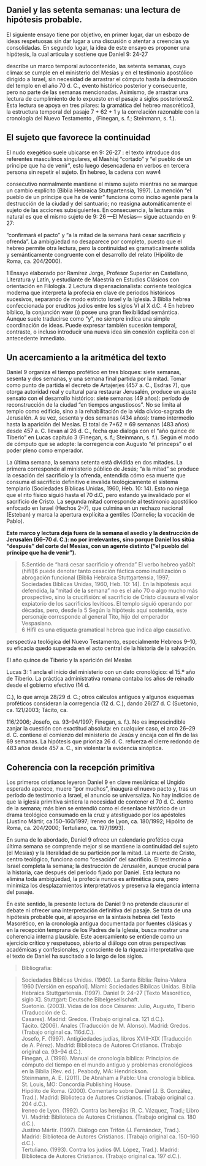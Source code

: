 ## Daniel y las setenta semanas: una lectura de hipótesis probable.  



El siguiente ensayo tiene por objetivo, en primer lugar, dar un esbozo de ideas respetuosas sin dar lugar a una discusión o atentar a creencias ya consolidadas. En segundo lugar, la idea de este ensayo es proponer una hipótesis, la cual articula y sostiene que Daniel 9: 24-27  

describe un marco temporal autocontenido, las setenta semanas, cuyo clímax se cumple en el ministerio del Mesías y en el testimonio apostólico dirigido a Israel, sin necesidad de arrastrar el cómputo hasta la destrucción del templo en el año 70 d. C., evento histórico posterior y consecuente, pero no parte de las semanas mencionadas. Asimismo, de arrastrar una lectura de cumplimiento de lo expuesto en el pasaje a siglos posteriores2. Esta lectura se apoya en tres pilares: la gramática del hebreo masorético3, la estructura temporal del pasaje  7 + 62 + 1  y la correlación razonable con la cronología del Nuevo Testamento , (Finegan, s. f.; Steinmann, s. f.).


##  El sujeto que favorece la continuidad

El nudo exegético suele ubicarse en 9: 26-27 : el texto introduce dos referentes masculinos singulares, el Mashíaj “cortado” y “el pueblo de un príncipe que ha de venir”, esto luego desencadena en verbos en tercera persona sin repetir el sujeto. En hebreo, la cadena con waw4

consecutivo normalmente mantiene el mismo sujeto mientras no se marque un cambio explícito (Biblia Hebraica Stuttgartensia, 1997). La mención “el pueblo de un príncipe que ha de venir” funciona como inciso agente para la destrucción de la ciudad y del santuario; no reasigna automáticamente el sujeto de las acciones subsiguientes. En consecuencia, la lectura más natural es que el mismo sujeto de 9: 26 —El Mesías— sigue actuando en 9: 27:

“confirmará el pacto” y “a la mitad de la semana hará cesar sacrificio y ofrenda”. La ambigüedad no desaparece por completo, puesto que el hebreo permite otra lectura, pero la continuidad es gramaticalmente sólida y semánticamente congruente con el desarrollo del relato (Hipólito de Roma, ca. 204/2000).



1 Ensayo elaborado por Ramírez Jorge, Profesor Superior en Castellano, Literatura y Latín, y estudiante de Maestría en Estudios Clásicos con orientación en Filología.
2 Lectura dispensacionalista: corriente teológica moderna que interpreta la profecía en clave de periodos históricos sucesivos, separando de modo estricto Israel y la Iglesia.
3 Biblia hebrea confeccionada por eruditos judíos entre los siglos VI al X d.C.
4 En hebreo bíblico, la conjunción waw (ו) posee una gran flexibilidad semántica. Aunque suele traducirse como
"y", no siempre indica una simple coordinación de ideas. Puede expresar también sucesión temporal, contraste, o incluso introducir una nueva idea sin conexión explícita con el antecedente inmediato.

## Un acercamiento a la aritmética del texto

Daniel 9 organiza el tiempo profético en tres bloques: siete semanas, sesenta y dos semanas, y una semana final partida por la mitad. Tomar como punto de partida el decreto de Artajerjes (457 a. C., Esdras 7), que otorga autoridad real y cultural para restaurar Jerusalén, produce un ajuste sensato con el desarrollo histórico: siete semanas (49 años): período de reconstrucción de la ciudad “en tiempos angustiosos”. No se limita al templo como edificio, sino a la rehabilitación de la vida cívico-sagrada de Jerusalén. A su vez, sesenta y dos semanas (434 años): tramo intermedio hasta la aparición del Mesías. El total de 7+62 = 69 semanas (483 años) desde 457 a. C. llevan al 26 d. C., fecha que dialoga con el “año quince de Tiberio” en Lucas capítulo 3 (Finegan, s. f.; Steinmann, s. f.). Según el modo de cómputo que se adopte: la corregencia con Augusto “el princeps” o el poder pleno como emperador.

La última semana, la semana setenta está dividida en dos mitades. La primera corresponde al ministerio público de Jesús; “a la mitad” se produce la cesación del sacrificio y la ofrenda, entendida cómo esa muerte que consuma el sacrificio definitivo e invalida teológicamente el sistema templario (Sociedades Bíblicas Unidas, 1960, Heb. 10: 14). Esto no niega que el rito físico siguió hasta el 70 d.C, pero estando ya invalidado por el sacrificio de Cristo. La segunda mitad corresponde al testimonio apostólico enfocado en Israel (Hechos 2–7), que culmina en un rechazo nacional (Esteban) y marca la apertura explícita a gentiles (Cornelio; la vocación de Pablo).

**Este marco y lectura deja fuera de la semana el asedio y la destrucción de Jerusalén (66–70 d. C.): no por irrelevantes, sino porque Daniel los sitúa “después” del corte del Mesías, con un agente distinto (“el pueblo del príncipe que ha de venir”).**  

>5.Sentido de “hará cesar sacrificio y ofrenda”
El verbo hebreo yašbît (hifil)6 puede denotar tanto cesación fáctica como inutilización o abrogación funcional (Biblia Hebraica Stuttgartensia, 1997; Sociedades Bíblicas Unidas, 1960, Heb. 10: 14). En la hipótesis aquí defendida, la “mitad de la semana” no es el año 70 o algo mucho más prospectivo, sino la crucifixión: el sacrificio de Cristo clausura el valor expiatorio de los sacrificios levíticos. El templo siguió operando por décadas, pero, desde la 5 Según la hipótesis aquí sostenida, este personaje corresponde al general Tito, hijo del emperador Vespasiano.  
>6 Hifil es una etiqueta gramatical hebrea que indica algo causativo.



perspectiva teológica del Nuevo Testamento, especialmente Hebreos 9–10, su eficacia quedó superada en el acto central de la historia de la salvación.



El año quince de Tiberio y la aparición del Mesías

Lucas 3: 1 ancla el inicio del ministerio con un dato cronológico: el 15.º año de Tiberio. La práctica administrativa romana contaba los años de reinado desde el gobierno efectivo (14 d.

C.), lo que arroja 28/29 d. C.; otros cálculos antiguos y algunos esquemas proféticos consideran la corregencia (12 d. C.), dando 26/27 d. C (Suetonio, ca. 121/2003; Tácito, ca.

116/2006; Josefo, ca. 93–94/1997; Finegan, s. f.). No es imprescindible zanjar la cuestión con exactitud absoluta: en cualquier caso, el arco 26–29 d. C. contiene el comienzo del ministerio de Jesús y encaja con el fin de las 69 semanas. La hipótesis que prioriza 26 d. C. refuerza el cierre redondo de 483 años desde 457 a. C., sin violentar la evidencia sinóptica.



## Coherencia con la recepción primitiva

Los primeros cristianos leyeron Daniel 9 en clave mesiánica: el Ungido esperado aparece, muere “por muchos”, inaugura el nuevo pacto y, tras un período de testimonio a Israel, el anuncio se universaliza. No hay indicios de que la iglesia primitiva sintiera la necesidad de contener el 70 d. C. dentro de la semana; más bien se entendió como el desenlace histórico de un drama teológico consumado en la cruz y atestiguado por los apóstoles (Justino Mártir, ca.150–160/1997; Ireneo de Lyon, ca. 180/1992; Hipólito de Roma, ca. 204/2000; Tertuliano, ca. 197/1993).

En suma de lo abordado, Daniel 9 ofrece un calendario profético cuya última semana se comprende mejor si se mantiene la continuidad del sujeto (el Mesías) y la literalidad de su partición por la mitad. La muerte de Cristo, centro teológico, funciona como “cesación” del sacrificio. El testimonio a Israel completa la semana; la destrucción de Jerusalén, aunque crucial para la historia, cae después del período fijado por Daniel. Esta lectura no elimina toda ambigüedad, la profecía nunca es aritmética pura, pero minimiza los desplazamientos interpretativos y preserva la elegancia interna del pasaje.

En este sentido, la presente lectura de Daniel 9 no pretende clausurar el debate ni ofrecer una interpretación definitiva del pasaje. Se trata de una hipótesis probable que, al apoyarse en la sintaxis hebrea del Texto Masorético, en la cronología antigua documentada por fuentes clásicas y en la recepción temprana de los Padres de la Iglesia, busca mostrar una coherencia interna plausible. Este acercamiento se entiende como un ejercicio crítico y respetuoso, abierto al diálogo con otras perspectivas académicas y confesionales, y consciente de la riqueza interpretativa que el texto de Daniel ha suscitado a lo largo de los siglos.





>Bibliografía:

>Sociedades Bíblicas Unidas. (1960). La Santa Biblia: Reina-Valera 1960 [Versión en español]. Miami: Sociedades Bíblicas Unidas.
Biblia Hebraica Stuttgartensia. (1997). Daniel 9: 24–27 [Texto Masorético, siglo X]. Stuttgart: Deutsche Bibelgesellschaft.  
Suetonio. (2003). Vidas de los doce Césares: Julio, Augusto, Tiberio (Traducción de C.  
Casares). Madrid: Gredos. (Trabajo original ca. 121 d.C.).  
Tácito. (2006). Anales (Traducción de M. Alonso). Madrid: Gredos. (Trabajo original ca. 116d.C.).  
Josefo, F. (1997). Antigüedades judías, libros XVIII–XIX (Traducción de A. Pérez). Madrid: Biblioteca de Autores Cristianos. (Trabajo original ca. 93–94 d.C.).  
Finegan, J. (1998). Manual de cronología bíblica: Principios de cómputo del tiempo en el mundo antiguo y problemas cronológicos en la Biblia (Rev. ed.). Peabody, MA: Hendrickson.  
Steinmann, A. E. (2011). De Abraham a Pablo: Una cronología bíblica. St. Louis, MO: Concordia Publishing House.  
Hipólito de Roma. (2000). Comentario sobre Daniel (J. B. González, Trad.). Madrid: Biblioteca de Autores Cristianos. (Trabajo original ca. 204 d.C.).  
Ireneo de Lyon. (1992). Contra las herejías (R. C. Vázquez, Trad.; Libro V). Madrid: Biblioteca de Autores Cristianos. (Trabajo original ca. 180 d.C.).  
Justino Mártir. (1997). Diálogo con Trifón (J. Fernández, Trad.). Madrid: Biblioteca de Autores Cristianos. (Trabajo original ca. 150–160 d.C.).  
Tertuliano. (1993). Contra los judíos (M. López, Trad.). Madrid: Biblioteca de Autores Cristianos. (Trabajo original ca. 197 d.C.).





